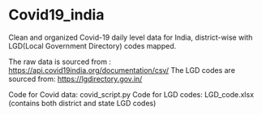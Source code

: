 # Covid19_india
Clean and organized Covid-19 daily level data for India, district-wise with LGD(Local Government Directory) codes mapped.

The raw data is sourced from : https://api.covid19india.org/documentation/csv/
The LGD codes are sourced from: https://lgdirectory.gov.in/

Code for Covid data: covid_script.py
Code for LGD codes: LGD_code.xlsx (contains both district and state LGD codes)
